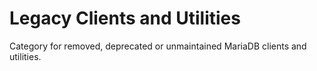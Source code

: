 
# Legacy Clients and Utilities

Category for removed, deprecated or unmaintained MariaDB clients and utilities.


